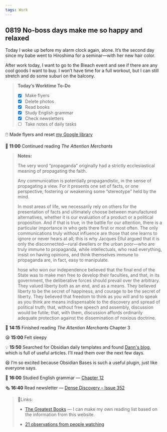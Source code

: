 ```yaml
---
tags: Work
---
```


## 0819 No-boss days make me so happy and relaxed

Today I woke up before my alarm clock again, alone. 
It’s the second day since my babe went to Hiroshima for a seminar—with her new hair color.

After work today, I want to go to the Bleach event and see if there are any cool goods I want to buy. 
I won’t have time for a full workout, but I can still stretch and do some suburi on the balcony.

>**Today’s Worktime To-Do**
>
>- [x] Make flyers
>- [x] Delete photos
>- [x] Read books
>- [x] Study English grammar
>- [x] Check newsletters
>- [ ] Take notes of daily tasks

🖱️ Made flyers and reset [my Google library](https://drive.google.com/drive/folders/19cYvsesxL8uWKUyWutgW8cSnY4wj0c5g?usp=drive_link)

📖 **11:00** Continued reading *The Attention Merchants* 

>**Notes:**
>
>The very word “propaganda” originally had a strictly ecclesiastical meaning of propagating the faith.
>
>Any communication is potentially propagandistic, in the sense of propagating a view.
>For it presents one set of facts, or one perspective, fostering or weakening some “stereotype” held by the mind.
>
>In most areas of life, we necessarily rely on others for the presentation of facts and ultimately choose between manufactured alternatives, whether it is our evaluation of a product or a political proposition.
>And if that is true, in the battle for our attention, there is a particular importance in who gets there first or most often.
>The only communications truly without influence are those that one learns to ignore or never hears at all; this is why Jacques Ellul argued that it is only the disconnected—rural dwellers or the urban poor—who are truly immune to propaganda,
>while intellectuals, who read everything, insist on having opinions, and think themselves immune to propaganda are, in fact, easy to manipulate.
>
>hose who won our independence believed that the final end of the State was to make men free to develop their faculties, and that, in its government, the deliberative forces should prevail over the arbitrary.
>They valued liberty both as an end, and as a means. They believed liberty to be the secret of happiness, and courage to be the secret of liberty.
>They believed that freedom to think as you will and to speak as you think are means indispensable to the discovery and spread of political truth;
>that, without free speech and assembly, discussion would be futile; that, with them, discussion affords ordinarily adequate protection against the dissemination of noxious doctrine.

📖 **14:15** Finished reading *The Attention Merchants* Chapter 3

😪 **15:00** Felt sleepy 

💡 **15:50** Searched for Obsidian daily templates and found [Dann's blog](https://dannb.org/blog/2022/obsidian-daily-note-template/), which is full of useful articles. I’ll read them over the next few days.

😆 I’m so excited because Obsidian Bases is such a useful plugin, just like everyone says.

📗 **16:00** Studied English grammar — [Chapter 12](https://llwslc.github.io/grammar-club/content/Chapter12.html)

🗞️ **16:40** Read newsletter — [Dense Discovery – Issue 352](https://www.densediscovery.com/archive/)

>🔗Links:
>
>- [The Greatest Books](https://thegreatestbooks.org/) — I can make my own reading list based on the information from this website.
>
>- [21 observations from people watching](https://skincontact.substack.com/p/21-observations-from-people-watching?ref=DenseDiscovery-352)


